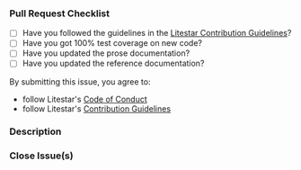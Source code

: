 ### Pull Request Checklist

[//]: # "Please review the [Litestar contribution guidelines](https://github.com/litestarapi/litestar/blob/main/CONTRIBUTING.rst) for this repository."

- [ ] Have you followed the guidelines in the [Litestar Contribution Guidelines](https://github.com/litestarapi/litestar/blob/main/CONTRIBUTING.rst)?
- [ ] Have you got 100% test coverage on new code?
- [ ] Have you updated the prose documentation?
- [ ] Have you updated the reference documentation?

By submitting this issue, you agree to: 
- follow Litestar's [Code of Conduct](https://github.com/litestarapi/.github/blob/main/CODE_OF_CONDUCT.md)
- follow Litestar's [Contribution Guidelines](https://litestar.dev/community/contribution-guide)

### Description

[//]: # "Please describe your pull request for new release changelog purposes"

### Close Issue(s)

[//]: # "Please add in issue numbers this pull request will close, if applicable"
[//]: # "Examples: Fixes #4321 or Closes #1234"
